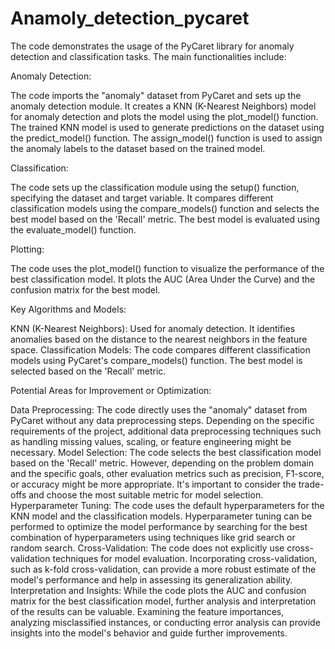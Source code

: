 # Anamoly_detection_pycaret

The code demonstrates the usage of the PyCaret library for anomaly detection and classification tasks. The main functionalities include:

Anomaly Detection:

The code imports the "anomaly" dataset from PyCaret and sets up the anomaly detection module.
It creates a KNN (K-Nearest Neighbors) model for anomaly detection and plots the model using the plot_model() function.
The trained KNN model is used to generate predictions on the dataset using the predict_model() function.
The assign_model() function is used to assign the anomaly labels to the dataset based on the trained model.


Classification:

The code sets up the classification module using the setup() function, specifying the dataset and target variable.
It compares different classification models using the compare_models() function and selects the best model based on the 'Recall' metric.
The best model is evaluated using the evaluate_model() function.


Plotting:

The code uses the plot_model() function to visualize the performance of the best classification model.
It plots the AUC (Area Under the Curve) and the confusion matrix for the best model.



Key Algorithms and Models:

KNN (K-Nearest Neighbors): Used for anomaly detection. It identifies anomalies based on the distance to the nearest neighbors in the feature space.
Classification Models: The code compares different classification models using PyCaret's compare_models() function. The best model is selected based on the 'Recall' metric.

Potential Areas for Improvement or Optimization:

Data Preprocessing: The code directly uses the "anomaly" dataset from PyCaret without any data preprocessing steps. Depending on the specific requirements of the project, additional data preprocessing techniques such as handling missing values, scaling, or feature engineering might be necessary.
Model Selection: The code selects the best classification model based on the 'Recall' metric. However, depending on the problem domain and the specific goals, other evaluation metrics such as precision, F1-score, or accuracy might be more appropriate. It's important to consider the trade-offs and choose the most suitable metric for model selection.
Hyperparameter Tuning: The code uses the default hyperparameters for the KNN model and the classification models. Hyperparameter tuning can be performed to optimize the model performance by searching for the best combination of hyperparameters using techniques like grid search or random search.
Cross-Validation: The code does not explicitly use cross-validation techniques for model evaluation. Incorporating cross-validation, such as k-fold cross-validation, can provide a more robust estimate of the model's performance and help in assessing its generalization ability.
Interpretation and Insights: While the code plots the AUC and confusion matrix for the best classification model, further analysis and interpretation of the results can be valuable. Examining the feature importances, analyzing misclassified instances, or conducting error analysis can provide insights into the model's behavior and guide further improvements.
